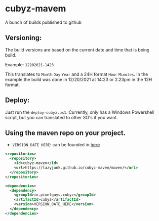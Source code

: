 # cubyz-mavem

A bunch of builds published to github

## Versioning:

The build versions are based on the current date and time that is being build.

Example: `12202021-1423`

This translates to `Month` `Day` `Year` and a 24H format `Hour` `Minutes`.
In the example the build was done in 12/20/2021 at 14:23 or 2:23pm in the 12H format.

## Deploy:

Just run the `deploy-cubyz.ps1`.
Currently, only has a Windows Powershell script, but you can translated to other SO's if you want.

## Using the maven repo on your project.

- `VERSION_DATE_HERE`: can be founded in [here](https://lazyjunk.github.io/cubyz-maven/maven/)

```xml
<repositories>
  <repository>
    <id>cubyz-maven</id>
    <url>https://lazyjunk.github.io/cubyz-maven/maven/</url>
  </repository>
</repositories>

<dependencies>
  <dependency>
    <groupId>io.pixelguys.cubyz</groupId>
    <artifactId>cubyz</artifactId>
    <version>VERSION_DATE_HERE</version>
  </dependency>
</dependencies>
```
